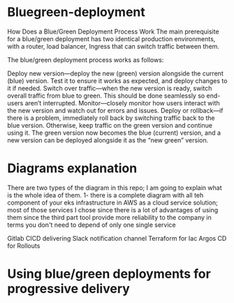 # Bluegreen-deployment


How Does a Blue/Green Deployment Process Work
The main prerequisite for a blue/green deployment has two identical production environments, with a router, load balancer, Ingress that can switch traffic between them. 

The blue/green deployment process works as follows:

Deploy new version—deploy the new (green) version alongside the current (blue) version. Test it to ensure it works as expected, and deploy changes to it if needed.
Switch over traffic—when the new version is ready, switch overall traffic from blue to green. This should be done seamlessly so end-users aren’t interrupted.
Monitor—closely monitor how users interact with the new version and watch out for errors and issues.
Deploy or rollback—if there is a problem, immediately roll back by switching traffic back to the blue version. Otherwise, keep traffic on the green version and continue using it. The green version now becomes the blue (current) version, and a new version can be deployed alongside it as the “new green” version.



# Diagrams explanation

There are two  types of the diagram in this repo; I am going to explain what is the whole idea of them.
1- there is a complete diagram with all teh component of your eks infrastructure in AWS as a cloud service solution; most of those services I chose since there is a lot of advantages of using them since the third part tool provide more reliability to the company in terms you don't need to depend of only one single service 

Gitlab CICD delivering 
Slack  notification channel 
Terraform for Iac 
Argos CD for Rollouts 

# Using blue/green deployments for progressive delivery

